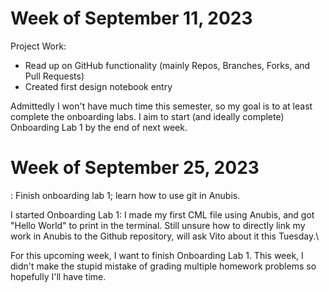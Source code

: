 # Week of September 11, 2023
Project Work:
  * Read up on GitHub functionality (mainly Repos, Branches, Forks, and Pull Requests)
  * Created first design notebook entry

Admittedly I won't have much time this semester, so my goal is to at least complete the onboarding labs. I aim to start (and ideally complete) Onboarding Lab 1 by the end of next week.

# Week of September 25, 2023
<chore>: Finish onboarding lab 1; learn how to use git in Anubis.

I started Onboarding Lab 1: I made my first CML file using Anubis, and got "Hello World" to print in the terminal. Still unsure how to directly link my work in Anubis to the Github repository, will ask Vito about it this Tuesday.\\

For this upcoming week, I want to finish Onboarding Lab 1. This week, I didn't make the stupid mistake of grading multiple homework problems so hopefully I'll have time.



